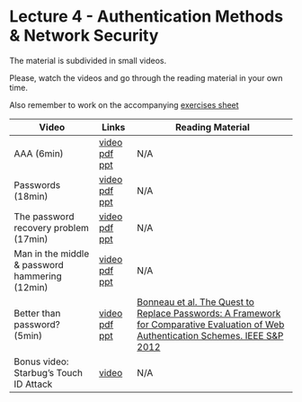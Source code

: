 # Lecture 4 - Authentication Methods & Network Security

The material is subdivided in small videos.

Please, watch the videos and go through the reading material in your own time.

Also remember to work on the accompanying [exercises sheet](../exercises/EXERCISES4.html)

| Video                   | Links                     |        Reading Material                                                                                                                                                                                      |
|-------------------------|---------------------------|----------------------------------------------------------------------------------------------------------------------------------------------------------------------------------------------|
| AAA (6min) | [video](https://web.microsoftstream.com/video/a9fee09c-70ed-477d-8aca-37cc5bec9942) [pdf](../slides/W4/notes1.pdf) [ppt](../slides/W4/password1.odp) | N/A |
| Passwords (18min) | [video](https://web.microsoftstream.com/video/0e77188d-b561-4adf-87af-63286d0808e8) [pdf](../slides/W4/notes1.pdf) [ppt](../slides/W4/password2.odp) | N/A |
| The password recovery problem (17min) | [video](https://web.microsoftstream.com/video/8efdfcc2-8709-492d-8b15-f49626c9d22a) [pdf](../slides/W4/notes1.pdf) [ppt](../slides/W4/password3.odp) | N/A |
| Man in the middle & password hammering (12min) | [video](https://web.microsoftstream.com/video/07b291f5-c240-41cd-be32-0d9b47cab81e) [pdf](../slides/W4/notes1.pdf) [ppt](../slides/W4/password4.odp) | N/A |
| Better than password? (5min) | [video](https://web.microsoftstream.com/video/0bf1dc0a-cba7-4cc8-8478-46088ebdef57) [pdf](../slides/W4/notes1.pdf) [ppt](../slides/W4/password5.odp) | [Bonneau et al. The Quest to Replace Passwords: A Framework for Comparative Evaluation of Web Authentication Schemes. IEEE S&P 2012](../materials/lecture4/2012-sp.pdf) |
| Bonus video: Starbug’s Touch ID Attack | [video](https://vimeo.com/75324765) | N/A |

